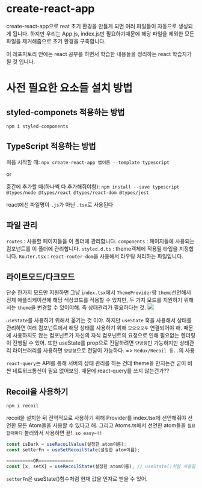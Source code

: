 # create-react-app

create-react-app으로 reat 초기 환경을 만들게 되면 여러 파일들이 자동으로 생성되게 됩니다.
하지만 우리는 App.js, index.js만 필요하기때문에 해당 파일을 제외한 모든 파일을 제거해줌으로 초기 환경을 구축합니다.

이 레포지토리 안에는 react 공부를 하면서 학습한 내용들을 정리하는 react 학습지가 될 것 입니다.

# 사전 필요한 요소들 설치 방법

## styled-componets 적용하는 방법
```npm i styled-components```
## TypeScript 적용하는 방법
처음 시작할 때:
```npx create-react-app 앱이름 --template typescript```

or 

중간에 추가할 때(하나씩 다 추가해줘야함):
`npm install --save typescript @types/node @types/react @types/react-dom @types/jest`

react에선 파일명이 `.js`가 아닌 `.tsx`로 사용된다

## 파일 관리
`routes` : 사용할 페이지들을 이 폴더에 관리합니다.
`components` : 페이지들에 사용되는 컴포넌트를 이 폴더에 관리합니다.
`styled.d.ts` : theme객체에 적용될 타입을 지정합니다.
`Router.tsx` : `react-router-dom`을 사용해서 라우팅 처리하는 파일입니다. 

## 라이트모드/다크모드

단순 한가지 모드만 지원하면 그냥 `index.tsx`에서 `ThemeProvider`랑 `theme`선언해서 전체 애플리케이션에 해당 색상코드를 적용할 수 있지만, 두 가지 모드를 지원하기 위해서는 `theme`을 변경할 수 있어야해. 즉 상태관리가 필요하다는 것.
<img src="./props.png">

`useState`를 사용하기 위해서 옮기는 것 이야. 하지만 `useState` 훅을 사용해서 상태를 관리하면 여러 컴포넌트에서 해당 상태를 사용하기 위해 `모오오오두` 연결되어야 해. 때문에 사용하지도 않는 컴포넌트가 자신의 자식 컴포넌트의 요청으로 인해 필요없는 렌더링이 진행될 수 있어. 또한 useState를 prop으로 전달하려면 `단방향`만 가능하지만 상태관리 라이브러리를 사용하면 `양방향`으로 전달이 가능하다. => `Redux/Recoil 등..`의 사용

`react-query`는 API를 통해 서버의 상태 관리를 하는 건데 theme을 만지는건 굳이 비싼 네트워크통신이 필요 없어보임. 때문에 react-query를 쓰지 않는건가??

## Recoil을 사용하기

```
npm i recoil
```
recoil을 설치한 뒤 전역적으로 사용하기 위해 Provider를 index.tsx에 선언해줘야 선언한 모든 Atom들을 사용할 수 있다고 해.
그리고 Atoms.ts에서 선언한 atom들을 `필요할때마다` 불러와서 사용하면 끝!. `so easy~!!`
```javascript
const isDark = useRecoilValue(설정한 atom이름);
const setterFn = useSetRecoilState(설정한 atom이름);

==========OR=============
const [x, setX] = useRecoilState(설정한 atom이름); // useState()처럼 사용할 수 있어.
```
`setterFn`은 useState()함수처럼 현재 값을 인자로 받을 수 있어.